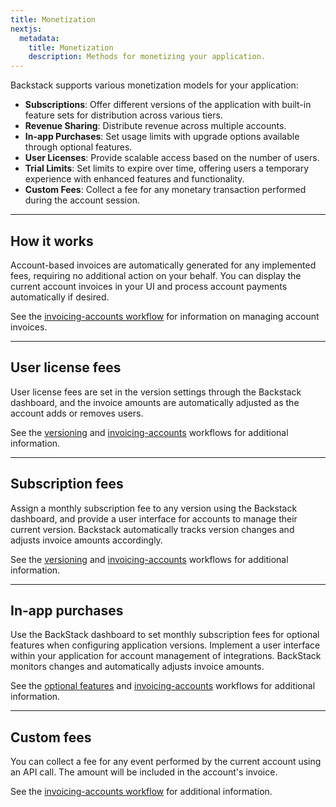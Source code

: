 ```yaml
---
title: Monetization
nextjs:
  metadata:
    title: Monetization
    description: Methods for monetizing your application.
---
```


Backstack supports various monetization models for your application:

- **Subscriptions**: Offer different versions of the application with built-in feature sets for distribution across various tiers.
- **Revenue Sharing**: Distribute revenue across multiple accounts.
- **In-app Purchases**: Set usage limits with upgrade options available through optional features.
- **User Licenses**: Provide scalable access based on the number of users.
- **Trial Limits**: Set limits to expire over time, offering users a temporary experience with enhanced features and functionality.
- **Custom Fees**: Collect a fee for any monetary transaction performed during the account session.

---

## How it works

Account-based invoices are automatically generated for any implemented fees, requiring no additional action on your behalf. You can display the current account invoices in your UI and process account payments automatically if desired.

See the [invoicing-accounts workflow](/docs/account-invoicing) for information on managing account invoices.

---

## User license fees

User license fees are set in the version settings through the Backstack dashboard, and the invoice amounts are automatically adjusted as the account adds or removes users.

See the [versioning](/docs/versioning) and [invoicing-accounts](/docs/account-invoicing) workflows for additional information.

---

## Subscription fees

Assign a monthly subscription fee to any version using the Backstack dashboard, and provide a user interface for accounts to manage their current version. Backstack automatically tracks version changes and adjusts invoice amounts accordingly.

See the [versioning](/docs/versioning) and [invoicing-accounts](/docs/account-invoicing) workflows for additional information.

---

## In-app purchases

Use the BackStack dashboard to set monthly subscription fees for optional features when configuring application versions. Implement a user interface within your application for account management of integrations. BackStack monitors changes and automatically adjusts invoice amounts.

See the [optional features](/docs/optional-features) and [invoicing-accounts](/docs/account-invoicing) workflows for additional information.

---


## Custom fees


You can collect a fee for any event performed by the current account using an API call. The amount will be included in the account's invoice.

See the [invoicing-accounts workflow](/docs/account-invoicing) for additional information.
